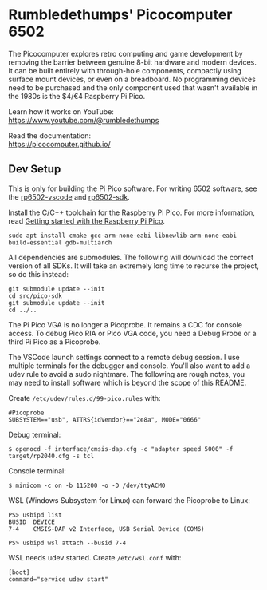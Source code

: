 # Rumbledethumps' Picocomputer 6502

The Picocomputer explores retro computing and game development by removing the barrier between genuine 8-bit hardware and modern devices. It can be built entirely with through-hole components, compactly using surface mount devices, or even on a breadboard. No programming devices need to be purchased and the only component used that wasn't available in the 1980s is the $4/€4 Raspberry Pi Pico.

Learn how it works on YouTube:<br>
https://www.youtube.com/@rumbledethumps

Read the documentation:<br>
https://picocomputer.github.io/

## Dev Setup

This is only for building the Pi Pico software. For writing 6502 software, see the [rp6502-vscode](https://github.com/picocomputer/rp6502-vscode) and [rp6502-sdk](https://github.com/picocomputer/rp6502-sdk).

Install the C/C++ toolchain for the Raspberry Pi Pico. For more information, read [Getting started with the Raspberry Pi Pico](https://rptl.io/pico-get-started).
```
sudo apt install cmake gcc-arm-none-eabi libnewlib-arm-none-eabi build-essential gdb-multiarch
```

All dependencies are submodules. The following will download the correct version of all SDKs. It will take an extremely long time to recurse the project, so do this instead:
```
git submodule update --init
cd src/pico-sdk
git submodule update --init
cd ../..
```

The Pi Pico VGA is no longer a Picoprobe. It remains a CDC for console access. To debug Pico RIA or Pico VGA code, you need a Debug Probe or a third Pi Pico as a Picoprobe.

The VSCode launch settings connect to a remote debug session. I use multiple terminals for the debugger and console. You'll also want to add a udev rule to avoid a sudo nightmare. The following are rough notes, you may need to install software which is beyond the scope of this README.

Create `/etc/udev/rules.d/99-pico.rules` with:
```
#Picoprobe
SUBSYSTEM=="usb", ATTRS{idVendor}=="2e8a", MODE="0666"
```
Debug terminal:
```
$ openocd -f interface/cmsis-dap.cfg -c "adapter speed 5000" -f target/rp2040.cfg -s tcl
```
Console terminal:
```
$ minicom -c on -b 115200 -o -D /dev/ttyACM0
```
WSL (Windows Subsystem for Linux) can forward the Picoprobe to Linux:
```
PS> usbipd list
BUSID  DEVICE
7-4    CMSIS-DAP v2 Interface, USB Serial Device (COM6)

PS> usbipd wsl attach --busid 7-4
```
WSL needs udev started. Create `/etc/wsl.conf` with:
```
[boot]
command="service udev start"
```
